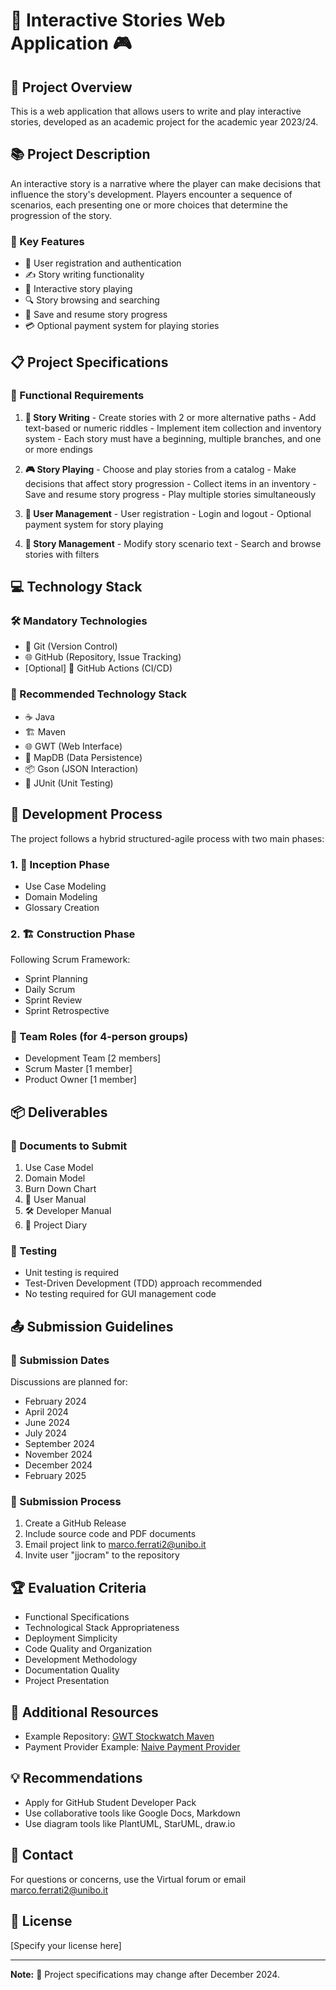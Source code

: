 # 📖 Interactive Stories Web Application 🎮

## 🌟 Project Overview

This is a web application that allows users to write and play interactive stories, developed as an academic project for the academic year 2023/24.

## 📚 Project Description

An interactive story is a narrative where the player can make decisions that influence the story's development. Players encounter a sequence of scenarios, each presenting one or more choices that determine the progression of the story.

### 🚀 Key Features

- 👤 User registration and authentication
- ✍️ Story writing functionality
- 🎲 Interactive story playing
- 🔍 Story browsing and searching
- 💾 Save and resume story progress
- 💳 Optional payment system for playing stories

## 📋 Project Specifications

### 🎯 Functional Requirements

1. **📝 Story Writing**
        - Create stories with 2 or more alternative paths
        - Add text-based or numeric riddles
        - Implement item collection and inventory system
        - Each story must have a beginning, multiple branches, and one or more endings

2. **🎮 Story Playing**
        - Choose and play stories from a catalog
        - Make decisions that affect story progression
        - Collect items in an inventory
        - Save and resume story progress
        - Play multiple stories simultaneously

3. **👥 User Management**
        - User registration
        - Login and logout
        - Optional payment system for story playing

4. **📖 Story Management**
        - Modify story scenario text
        - Search and browse stories with filters

## 💻 Technology Stack

### 🛠️ Mandatory Technologies
- 🐙 Git (Version Control)
- 🌐 GitHub (Repository, Issue Tracking)
- [Optional] 🤖 GitHub Actions (CI/CD)

### 🔧 Recommended Technology Stack
- ☕ Java
- 🏗️ Maven
- 🌐 GWT (Web Interface)
- 💾 MapDB (Data Persistence)
- 📦 Gson (JSON Interaction)
- 🧪 JUnit (Unit Testing)

## 🔄 Development Process

The project follows a hybrid structured-agile process with two main phases:

### 1. 🔬 Inception Phase
- Use Case Modeling
- Domain Modeling
- Glossary Creation

### 2. 🏗️ Construction Phase
Following Scrum Framework:
- Sprint Planning
- Daily Scrum
- Sprint Review
- Sprint Retrospective

### 👥 Team Roles (for 4-person groups)
- Development Team [2 members]
- Scrum Master [1 member]
- Product Owner [1 member]

## 📦 Deliverables

### 📄 Documents to Submit
1. Use Case Model
2. Domain Model
3. Burn Down Chart
4. 📘 User Manual
5. 🛠️ Developer Manual
6. 📅 Project Diary

### 🧪 Testing
- Unit testing is required
- Test-Driven Development (TDD) approach recommended
- No testing required for GUI management code

## 📤 Submission Guidelines

### 📅 Submission Dates
Discussions are planned for:
- February 2024
- April 2024
- June 2024
- July 2024
- September 2024
- November 2024
- December 2024
- February 2025

### 🚢 Submission Process
1. Create a GitHub Release
2. Include source code and PDF documents
3. Email project link to marco.ferrati2@unibo.it
4. Invite user "jjocram" to the repository

## 🏆 Evaluation Criteria
- Functional Specifications
- Technological Stack Appropriateness
- Deployment Simplicity
- Code Quality and Organization
- Development Methodology
- Documentation Quality
- Project Presentation

## 🔗 Additional Resources
- Example Repository: [GWT Stockwatch Maven](https://github.com/jjocram/gwt-stockwatch-maven)
- Payment Provider Example: [Naive Payment Provider](https://gitlab.com/jjocram/naive-payment-provider)

## 💡 Recommendations
- Apply for GitHub Student Developer Pack
- Use collaborative tools like Google Docs, Markdown
- Use diagram tools like PlantUML, StarUML, draw.io

## 📧 Contact
For questions or concerns, use the Virtual forum or email marco.ferrati2@unibo.it

## 📄 License
[Specify your license here]

---

**Note:** 🚨 Project specifications may change after December 2024.